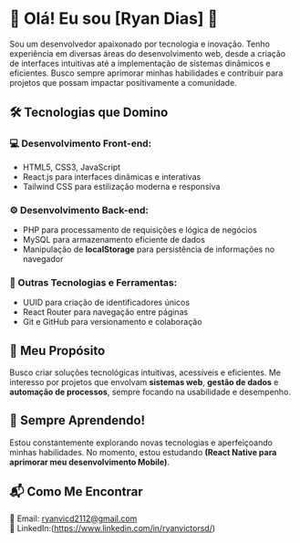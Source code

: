 # 👋 Olá! Eu sou [Ryan Dias] 🚀

Sou um desenvolvedor apaixonado por tecnologia e inovação. Tenho experiência em diversas áreas do desenvolvimento web, desde a criação de interfaces intuitivas até a implementação de sistemas dinâmicos e eficientes. Busco sempre aprimorar minhas habilidades e contribuir para projetos que possam impactar positivamente a comunidade.

## 🛠 Tecnologias que Domino
### 💻 Desenvolvimento Front-end:
- HTML5, CSS3, JavaScript
- React.js para interfaces dinâmicas e interativas
- Tailwind CSS para estilização moderna e responsiva

### ⚙️ Desenvolvimento Back-end:
- PHP para processamento de requisições e lógica de negócios
- MySQL para armazenamento eficiente de dados
- Manipulação de **localStorage** para persistência de informações no navegador

### 🔗 Outras Tecnologias e Ferramentas:
- UUID para criação de identificadores únicos
- React Router para navegação entre páginas
- Git e GitHub para versionamento e colaboração

## 🎯 Meu Propósito
Busco criar soluções tecnológicas intuitivas, acessíveis e eficientes. Me interesso por projetos que envolvam **sistemas web**, **gestão de dados** e **automação de processos**, sempre focando na usabilidade e desempenho.

## 🚀 Sempre Aprendendo!
Estou constantemente explorando novas tecnologias e aperfeiçoando minhas habilidades. No momento, estou estudando **(React Native para aprimorar meu desenvolvimento Mobile)**.

## 📬 Como Me Encontrar
📧 Email: ryanvicd2112@gmail.com  
🔗 LinkedIn:(https://www.linkedin.com/in/ryanvictorsd/)  
 


